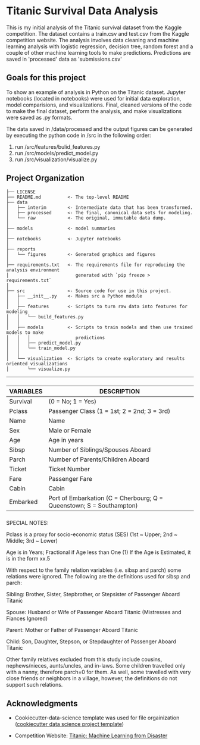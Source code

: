 Titanic Survival Data Analysis
==============================

This is my initial analysis of the Titanic survival dataset from the Kaggle competition. The dataset contains a train.csv and test.csv from the Kaggle competition website. The analysis involves data cleaning and machine learning analysis with logistic regression, decision tree, random forest and a couple of other machine learning tools to make predictions. Predictions are saved in 'processed' data as 'submissions.csv'

Goals for this project
------------

To show an example of analysis in Python on the Titanic dataset. 
Jupyter notebooks (located in notebooks) were used for initial data exploration, model comparisions, and visualizations. Final, cleaned versions of the code to make the final dataset, perform the analysis, and make visualizations were saved as .py formats.

The data saved in /data/processed and the output figures can be generated by executing the python code in /src in the following order:
   1. run /src/features/bulid_features.py
   2. run /src/models/predict_model.py
   3. run /src/visualization/visualize.py

Project Organization
------------

    ├── LICENSE
    ├── README.md          <- The top-level README
    ├── data
    │   ├── interim        <- Intermediate data that has been transformed.
    │   ├── processed      <- The final, canonical data sets for modeling.
    │   └── raw            <- The original, immutable data dump.
    │
    ├── models             <- model summaries
    │
    ├── notebooks          <- Jupyter notebooks
    │
    ├── reports            
    │   └── figures        <- Generated graphics and figures 
    │
    ├── requirements.txt   <- The requirements file for reproducing the analysis environment
    │                         generated with `pip freeze > requirements.txt`
    │
    ├── src                <- Source code for use in this project.
    │   ├── __init__.py    <- Makes src a Python module
    │   │
    │   ├── features       <- Scripts to turn raw data into features for modeling
    │   │   └── build_features.py
    │   │
    │   ├── models         <- Scripts to train models and then use trained models to make
    │   │   │                 predictions
    │   │   ├── predict_model.py
    │   │   └── train_model.py
    │   │
    │   └── visualization  <- Scripts to create exploratory and results oriented visualizations
    │       └── visualize.py


--------

#####

VARIABLES | DESCRIPTION
----------|------------
Survival | (0 = No; 1 = Yes)
Pclass   |  Passenger Class (1 = 1st; 2 = 2nd; 3 = 3rd)
Name     | Name
Sex      |  Male or Female
Age       |  Age in years
Sibsp     |  Number of Siblings/Spouses Aboard
Parch     |  Number of Parents/Children Aboard
Ticket    |  Ticket Number
Fare      |  Passenger Fare
Cabin     |  Cabin
Embarked  |  Port of Embarkation (C = Cherbourg; Q = Queenstown; S = Southampton)

#####

SPECIAL NOTES:

Pclass is a proxy for socio-economic status (SES) (1st ~ Upper; 2nd ~ Middle; 3rd ~ Lower)

 
Age is in Years; Fractional if Age less than One (1)
   If the Age is Estimated, it is in the form xx.5
   
   
With respect to the family relation variables (i.e. sibsp and parch)
some relations were ignored.  The following are the definitions used
for sibsp and parch:


Sibling: Brother, Sister, Stepbrother, or Stepsister of Passenger Aboard Titanic


Spouse:  Husband or Wife of Passenger Aboard Titanic (Mistresses and Fiances Ignored)


Parent:  Mother or Father of Passenger Aboard Titanic


Child:   Son, Daughter, Stepson, or Stepdaughter of Passenger Aboard Titanic

Other family relatives excluded from this study include cousins,
nephews/nieces, aunts/uncles, and in-laws.  Some children travelled
only with a nanny, therefore parch=0 for them.  As well, some
travelled with very close friends or neighbors in a village, however,
the definitions do not support such relations.

Acknowledgments
------------

* Cookiecutter-data-science template was used for file orgainization (<a target="_blank" href="https://drivendata.github.io/cookiecutter-data-science/">cookiecutter data science project template</a>)

* Competition Website: <a target="_blank" href="http://www.kaggle.com/c/titanic-gettingStarted">Titanic: Machine Learning from Disaster</a>


